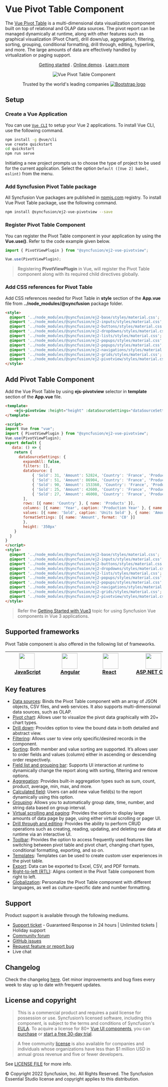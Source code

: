 # Vue Pivot Table Component

The [Vue Pivot Table](https://www.syncfusion.com/vue-components/vue-pivot-table?utm_source=npm&utm_medium=listing&utm_campaign=vue-pivot-table-npm) is a multi-dimensional data visualization component built on top of relational and OLAP data sources. The pivot report can be managed dynamically at runtime, along with other features such as graphical visualization (Pivot Chart), drill down/up, aggregation, filtering, sorting, grouping, conditional formatting, drill through, editing, hyperlink, and more. The large amounts of data are effectively handled by virtualization or paging support.

<p align="center">
    <a href="https://ej2.syncfusion.com/vue/documentation/pivotview/getting-started/?utm_source=npm&utm_medium=listing&utm_campaign=vue-pivot-table-npm">Getting started</a> . 
    <a href="https://ej2.syncfusion.com/vue/demos/?utm_source=npm&utm_medium=listing&utm_campaign=vue-pivot-table-npm#/bootstrap5/pivot-table/default.html">Online demos</a> . 
    <a href="https://www.syncfusion.com/vue-components/vue-pivot-table?utm_source=npm&utm_medium=listing&utm_campaign=vue-pivot-table-npm">Learn more</a>
</p>

<p align="center">
    <img src="https://raw.githubusercontent.com/SyncfusionExamples/nuget-img/master/vue/vue-pivot-table.png" alt="Vue Pivot Table Component" />
</p>

<p align="center">
Trusted by the world's leading companies
  <a href="https://www.syncfusion.com">
    <img src="https://raw.githubusercontent.com/SyncfusionExamples/nuget-img/master/syncfusion/syncfusion-trusted-companies.webp" alt="Bootstrap logo">
  </a>
</p>

## Setup

### Create a Vue Application

You can use [`Vue CLI`](https://github.com/vuejs/vue-cli) to setup your Vue 2 applications. To install Vue CLI, use the following command.

```bash
npm install -g @vue/cli
vue create quickstart
cd quickstart
npm run serve
```
Initiating a new project prompts us to choose the type of project to be used for the current application. Select the option `Default ([Vue 2] babel, eslint)` from the menu.

### Add Syncfusion Pivot Table package

All Syncfusion Vue packages are published in [npmjs.com](https://www.npmjs.com/~syncfusionorg) registry. To install Vue Pivot Table package, use the following command.

```bash
npm install @syncfusion/ej2-vue-pivotview --save
```

### Register Pivot Table Component

You can register the Pivot Table component in your application by using the **Vue.use()**. Refer to the code example given below.

```typescript
import { PivotViewPlugin } from "@syncfusion/ej2-vue-pivotview";

Vue.use(PivotViewPlugin);
```

> Registering **PivotViewPlugin** in Vue, will register the Pivot Table component along with its required child directives globally.

### Add CSS references for Pivot Table

Add CSS references needed for Pivot Table in **style** section of the **App.vue** file from **../node_modules/@syncfusion** package folder.

```html
<style>
  @import '../node_modules/@syncfusion/ej2-base/styles/material.css';
  @import '../node_modules/@syncfusion/ej2-inputs/styles/material.css';
  @import '../node_modules/@syncfusion/ej2-buttons/styles/material.css';
  @import '../node_modules/@syncfusion/ej2-dropdowns/styles/material.css';
  @import '../node_modules/@syncfusion/ej2-lists/styles/material.css';
  @import '../node_modules/@syncfusion/ej2-popups/styles/material.css';
  @import '../node_modules/@syncfusion/ej2-popups/styles/material.css';
  @import '../node_modules/@syncfusion/ej2-navigations/styles/material.css';
  @import '../node_modules/@syncfusion/ej2-grids/styles/material.css';
  @import '../node_modules/@syncfusion/ej2-pivotview/styles/material.css';
</style>
```

## Add Pivot Table Component

Add the Vue Pivot Table by using **ejs-pivotview** selector in **template** section of the **App.vue** file.

```html
<template>
    <ejs-pivotview :height="height" :dataSourceSettings="dataSourceSettings"></ejs-pivotview>
</template>

<script>
import Vue from "vue";
import { PivotViewPlugin } from "@syncfusion/ej2-vue-pivotview";
Vue.use(PivotViewPlugin);
export default {
   data: () => {
    return {
      dataSourceSettings: {
        expandAll: false,
        filters: [],
        dataSource: [
            { 'Sold': 31, 'Amount': 52824, 'Country': 'France', 'Products': 'Mountain Bikes', 'Year': 'FY 2015', 'Quarter': 'Q1' },
            { 'Sold': 51, 'Amount': 86904, 'Country': 'France', 'Products': 'Mountain Bikes', 'Year': 'FY 2015', 'Quarter': 'Q2' },
            { 'Sold': 90, 'Amount': 153360, 'Country': 'France', 'Products': 'Mountain Bikes', 'Year': 'FY 2015', 'Quarter': 'Q3' },
            { 'Sold': 25, 'Amount': 42600, 'Country': 'France', 'Products': 'Mountain Bikes', 'Year': 'FY 2015', 'Quarter': 'Q4' },
            { 'Sold': 27, 'Amount': 46008, 'Country': 'France', 'Products': 'Mountain Bikes', 'Year': 'FY 2016', 'Quarter': 'Q1' }
        ],
        rows: [{ name: 'Country' }, { name: 'Products' }],
        columns: [{ name: 'Year', caption: 'Production Year' }, { name: 'Quarter' }],
        values: [{ name: 'Sold', caption: 'Units Sold' }, { name: 'Amount', caption: 'Sold Amount' }],
        formatSettings: [{ name: 'Amount', format: 'C0' }]
        },
        height: '350px'
    }
  }
}
</script>
<style>
  @import '../node_modules/@syncfusion/ej2-base/styles/material.css';
  @import '../node_modules/@syncfusion/ej2-inputs/styles/material.css';
  @import '../node_modules/@syncfusion/ej2-buttons/styles/material.css';
  @import '../node_modules/@syncfusion/ej2-dropdowns/styles/material.css';
  @import '../node_modules/@syncfusion/ej2-lists/styles/material.css';
  @import '../node_modules/@syncfusion/ej2-popups/styles/material.css';
  @import '../node_modules/@syncfusion/ej2-popups/styles/material.css';
  @import '../node_modules/@syncfusion/ej2-navigations/styles/material.css';
  @import '../node_modules/@syncfusion/ej2-grids/styles/material.css';
  @import '../node_modules/@syncfusion/ej2-pivotview/styles/material.css';
</style>
```
> Refer the [Getting Started with Vue3](https://ej2.syncfusion.com/vue/documentation/pivotview/getting-started-vue-3/) topic for using Syncfusion Vue components in Vue 3 applications.

## Supported frameworks

Pivot Table component is also offered in the following list of frameworks.

| [<img src="https://ej2.syncfusion.com/github/images/js.svg" height="50" />](https://www.syncfusion.com/javascript-ui-controls?utm_medium=listing&utm_source=github)<br/>&nbsp;&nbsp;&nbsp;&nbsp;&nbsp;[JavaScript](https://www.syncfusion.com/javascript-ui-controls?utm_medium=listing&utm_source=github)&nbsp;&nbsp;&nbsp;&nbsp; | [<img src="https://ej2.syncfusion.com/github/images/angular.svg"  height="50" />](https://www.syncfusion.com/angular-components/?utm_medium=listing&utm_source=github)<br/>&nbsp;&nbsp;&nbsp;&nbsp;&nbsp;&nbsp;&nbsp;[Angular](https://www.syncfusion.com/angular-components/?utm_medium=listing&utm_source=github)&nbsp;&nbsp;&nbsp;&nbsp;&nbsp;&nbsp; | [<img src="https://ej2.syncfusion.com/github/images/react.svg" height="50" />](https://www.syncfusion.com/react-ui-components?utm_medium=listing&utm_source=github)<br/>&nbsp;&nbsp;&nbsp;&nbsp;&nbsp;&nbsp;&nbsp;[React](https://www.syncfusion.com/react-ui-components?utm_medium=listing&utm_source=github)&nbsp;&nbsp;&nbsp;&nbsp;&nbsp;&nbsp;&nbsp;&nbsp;&nbsp; | [<img src="https://ej2.syncfusion.com/github/images/netcore.svg" height="50" />](https://www.syncfusion.com/aspnet-core-ui-controls?utm_medium=listing&utm_source=github)<br/>&nbsp;&nbsp;[ASP.NET&nbsp;Core](https://www.syncfusion.com/aspnet-core-ui-controls?utm_medium=listing&utm_source=github)&nbsp;&nbsp; | [<img src="https://ej2.syncfusion.com/github/images/netmvc.svg" height="50" />](https://www.syncfusion.com/aspnet-mvc-ui-controls?utm_medium=listing&utm_source=github)<br/>&nbsp;&nbsp;[ASP.NET&nbsp;MVC](https://www.syncfusion.com/aspnet-mvc-ui-controls?utm_medium=listing&utm_source=github)&nbsp;&nbsp; | 
| :-----: | :-----: | :-----: | :-----: | :-----: |

## Key features

* [Data sources](https://ej2.syncfusion.com/vue/demos/?utm_source=npm&utm_medium=listing&utm_campaign=vue-pivot-table-npm#/material/pivot-table/local.html): Binds the Pivot Table component with an array of JSON objects, CSV files, and web services. It also supports multi-dimensional data sources, such as OLAP.
* [Pivot chart](https://ej2.syncfusion.com/vue/demos/?utm_source=npm&utm_medium=listing&utm_campaign=vue-pivot-table-npm#/material/pivot-table/pivot-chart.html): Allows user to visualize the pivot data graphically with 20+ chart types.
* [Drill down](https://ej2.syncfusion.com/vue/demos/?utm_source=npm&utm_medium=listing&utm_campaign=vue-pivot-table-npm#/material/pivot-table/Drill-Down.html): Provides option to view the bound data in both detailed and abstract view.
* [Filtering](https://ej2.syncfusion.com/vue/demos/?utm_source=npm&utm_medium=listing&utm_campaign=vue-pivot-table-npm#/material/pivot-table/filtering.html): Allows user to view only specific/desired records in the component.
* [Sorting](https://ej2.syncfusion.com/vue/demos/?utm_source=npm&utm_medium=listing&utm_campaign=vue-pivot-table-npm#/material/pivot-table/sorting.html): Both member and value sorting are supported. It’s allows user to order fields and values (column) either in ascending or descending order respectively.
* [Field list and grouping bar](https://ej2.syncfusion.com/vue/demos/?utm_source=npm&utm_medium=listing&utm_campaign=vue-pivot-table-npm#/material/pivot-table/grouping-bar.html): Supports UI interaction at runtime to dynamically change the report along with sorting, filtering and remove options.
* [Aggregation](https://ej2.syncfusion.com/vue/demos/?utm_source=npm&utm_medium=listing&utm_campaign=vue-pivot-table-npm#/material/pivot-table/aggregation.html): Provides built-in aggregation types such as sum, count, product, average, min, max, and more.
* [Calculated field](https://ej2.syncfusion.com/vue/demos/?utm_source=npm&utm_medium=listing&utm_campaign=vue-pivot-table-npm#/material/pivot-table/calculated-field.html): Users can add new value field(s) to the report dynamically using this option.
* [Grouping](https://ej2.syncfusion.com/vue/demos/?utm_source=npm&utm_medium=listing&utm_campaign=vue-pivot-table-npm#/material/pivot-table/grouping.html): Allows you to automatically group date, time, number, and string data based on group interval.
* [Virtual scrolling and paging](https://ej2.syncfusion.com/vue/demos/?utm_source=npm&utm_medium=listing&utm_campaign=vue-pivot-table-npm#/material/pivot-table/paging.html): Provides the option to display large amounts of data page by page, using either virtual scrolling or pager UI.
* [Drill through and editing](https://ej2.syncfusion.com/vue/demos/?utm_source=npm&utm_medium=listing&utm_campaign=vue-pivot-table-npm#/material/pivot-table/editing.html): Provides the ability to perform CRUD operations such as creating, reading, updating, and deleting raw data at runtime via an interactive UI.
* [Toolbar](https://ej2.syncfusion.com/vue/demos/?utm_source=npm&utm_medium=listing&utm_campaign=vue-pivot-table-npm#/material/pivot-table/toolbar.html): Provides the option to access frequently used features like switching between pivot table and pivot chart, changing chart types, conditional formatting, exporting, and so on.
* [Templates](https://ej2.syncfusion.com/vue/demos/?utm_source=npm&utm_medium=listing&utm_campaign=vue-pivot-table-npm#/material/pivot-table/cell-template.html): Templates can be used to create custom user experiences in the pivot table.
* [Export](https://ej2.syncfusion.com/vue/demos/?utm_source=npm&utm_medium=listing&utm_campaign=vue-pivot-table-npm#/material/pivot-table/exporting.html): Data can be exported to Excel, CSV, and PDF formats.
* [Right-to-left (RTL)](https://ej2.syncfusion.com/vue/documentation/pivotview/globalization-and-localization/?utm_source=npm&utm_medium=listing&utm_campaign=vue-pivot-table-npm#right-to-left-rtl): Aligns content in the Pivot Table component from right to left.
* [Globalization](https://ej2.syncfusion.com/vue/documentation/pivotview/globalization-and-localization/?utm_source=npm&utm_medium=listing&utm_campaign=vue-pivot-table-npm#globalization): Personalize the Pivot Table component with different languages, as well as culture-specific date and number formatting.

## Support

Product support is available through the following mediums.

* [Support ticket](https://support.syncfusion.com/support/tickets/create) - Guaranteed Response in 24 hours | Unlimited tickets | Holiday support
* [Community forum](https://www.syncfusion.com/forums/vue?utm_source=npm&utm_medium=listing&utm_campaign=vue-pivot-table-npm)
* [GitHub issues](https://github.com/syncfusion/ej2-vue-ui-components/issues/new)
* [Request feature or report bug](https://www.syncfusion.com/feedback/vue?utm_source=npm&utm_medium=listing&utm_campaign=vue-pivot-table-npm)
* Live chat

## Changelog

Check the changelog [here](https://github.com/syncfusion/ej2-vue-ui-components/blob/master/components/pivotview/CHANGELOG.md?utm_source=npm&utm_medium=listing&utm_campaign=vue-pivot-table-npm). Get minor improvements and bug fixes every week to stay up to date with frequent updates.

## License and copyright

> This is a commercial product and requires a paid license for possession or use. Syncfusion’s licensed software, including this component, is subject to the terms and conditions of Syncfusion's [EULA](https://www.syncfusion.com/eula/es/). To acquire a license for 80+ [Vue UI components](https://www.syncfusion.com/vue-components), you can [purchase](https://www.syncfusion.com/sales/products) or [start a free 30-day trial](https://www.syncfusion.com/account/manage-trials/start-trials).

> A free community [license](https://www.syncfusion.com/products/communitylicense) is also available for companies and individuals whose organizations have less than $1 million USD in annual gross revenue and five or fewer developers.

See [LICENSE FILE](https://github.com/syncfusion/ej2-vue-ui-components/blob/master/license?utm_source=npm&utm_medium=listing&utm_campaign=vue-pivot-table-npm) for more info.

&copy; Copyright 2022 Syncfusion, Inc. All Rights Reserved. The Syncfusion Essential Studio license and copyright applies to this distribution.